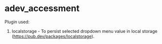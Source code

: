 # adev_accessment

Plugin used:
1. localstorage - To persist selected dropdown menu value in local storage (https://pub.dev/packages/localstorage).
